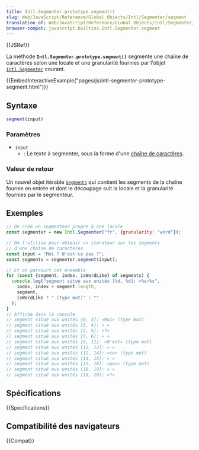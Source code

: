 ```yaml
---
title: Intl.Segmenter.prototype.segment()
slug: Web/JavaScript/Reference/Global_Objects/Intl/Segmenter/segment
translation_of: Web/JavaScript/Reference/Global_Objects/Intl/Segmenter/segment
browser-compat: javascript.builtins.Intl.Segmenter.segment
---
```

{{JSRef}}

La méthode **`Intl.Segmenter.prototype.segment()`** segmente une chaîne de caractères selon une locale et une granularité fournies par l'objet [`Intl.Segmenter`](/fr/docs/Web/JavaScript/Reference/Global_Objects/Intl/Segmenter) courant.

{{EmbedInteractiveExample("pages/js/intl-segmenter-prototype-segment.html")}}

## Syntaxe

```js
segment(input)
```

### Paramètres

- `input`
  - : Le texte à segmenter, sous la forme d'une [chaîne de caractères](/fr/docs/Web/JavaScript/Reference/Global_Objects/String).

### Valeur de retour

Un nouvel objet itérable [`Segments`](/fr/docs/Web/JavaScript/Reference/Global_Objects/Intl/Segments) qui contient les segments de la chaîne fournie en entrée et dont le découpage suit la locale et la granularité fournies par le segmenteur.

## Exemples

```js
// On crée un segmenteur propre à une locale
const segmenter = new Intl.Segmenter("fr", {granularity: "word"});

// On l'utilise pour obtenir un itérateur sur les segments
// d'une chaîne de caractères
const input = "Moi ? N'est-ce pas ?";
const segments = segmenter.segment(input);

// Et on parcourt cet ensemble
for (const {segment, index, isWordLike} of segments) {
  console.log("segment situé aux unités [%d, %d]: «%s»%s",
    index, index + segment.length,
    segment,
    isWordLike ? " (type mot)" : ""
  );
}
// Affiche dans la console
// segment situé aux unités [0, 3]: «Moi» (type mot)
// segment situé aux unités [3, 4]: « »
// segment situé aux unités [4, 5]: «?»
// segment situé aux unités [5, 6]: « »
// segment situé aux unités [6, 11]: «N'est» (type mot)
// segment situé aux unités [11, 12]: «-»
// segment situé aux unités [12, 14]: «ce» (type mot)
// segment situé aux unités [14, 15]: « »
// segment situé aux unités [15, 18]: «pas» (type mot)
// segment situé aux unités [18, 19]: « »
// segment situé aux unités [19, 20]: «?»
```

## Spécifications

{{Specifications}}

## Compatibilité des navigateurs

{{Compat}}
